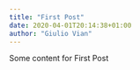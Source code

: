 ```yaml
---
title: "First Post"
date: 2020-04-01T20:14:38+01:00
author: "Giulio Vian"
---
```


Some content for First Post
